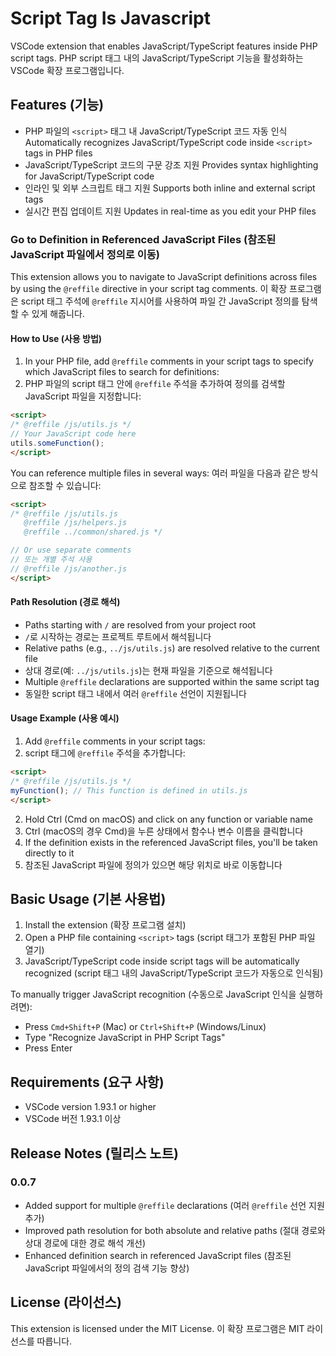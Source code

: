 # Script Tag Is Javascript

VSCode extension that enables JavaScript/TypeScript features inside PHP script tags.
PHP script 태그 내의 JavaScript/TypeScript 기능을 활성화하는 VSCode 확장 프로그램입니다.

## Features (기능)

- PHP 파일의 `<script>` 태그 내 JavaScript/TypeScript 코드 자동 인식
  Automatically recognizes JavaScript/TypeScript code inside `<script>` tags in PHP files
- JavaScript/TypeScript 코드의 구문 강조 지원
  Provides syntax highlighting for JavaScript/TypeScript code
- 인라인 및 외부 스크립트 태그 지원
  Supports both inline and external script tags
- 실시간 편집 업데이트 지원
  Updates in real-time as you edit your PHP files

### Go to Definition in Referenced JavaScript Files (참조된 JavaScript 파일에서 정의로 이동)

This extension allows you to navigate to JavaScript definitions across files by using the `@reffile` directive in your script tag comments.
이 확장 프로그램은 script 태그 주석에 `@reffile` 지시어를 사용하여 파일 간 JavaScript 정의를 탐색할 수 있게 해줍니다.

#### How to Use (사용 방법)

1. In your PHP file, add `@reffile` comments in your script tags to specify which JavaScript files to search for definitions:
1. PHP 파일의 script 태그 안에 `@reffile` 주석을 추가하여 정의를 검색할 JavaScript 파일을 지정합니다:

```html
<script>
/* @reffile /js/utils.js */
// Your JavaScript code here
utils.someFunction();
</script>
```

You can reference multiple files in several ways:
여러 파일을 다음과 같은 방식으로 참조할 수 있습니다:

```html
<script>
/* @reffile /js/utils.js
   @reffile /js/helpers.js
   @reffile ../common/shared.js */

// Or use separate comments
// 또는 개별 주석 사용
// @reffile /js/another.js
</script>
```

#### Path Resolution (경로 해석)

- Paths starting with `/` are resolved from your project root
- `/`로 시작하는 경로는 프로젝트 루트에서 해석됩니다
- Relative paths (e.g., `../js/utils.js`) are resolved relative to the current file
- 상대 경로(예: `../js/utils.js`)는 현재 파일을 기준으로 해석됩니다
- Multiple `@reffile` declarations are supported within the same script tag
- 동일한 script 태그 내에서 여러 `@reffile` 선언이 지원됩니다

#### Usage Example (사용 예시)

1. Add `@reffile` comments in your script tags:
1. script 태그에 `@reffile` 주석을 추가합니다:
```html
<script>
/* @reffile /js/utils.js */
myFunction(); // This function is defined in utils.js
</script>
```

2. Hold Ctrl (Cmd on macOS) and click on any function or variable name
2. Ctrl (macOS의 경우 Cmd)을 누른 상태에서 함수나 변수 이름을 클릭합니다
3. If the definition exists in the referenced JavaScript files, you'll be taken directly to it
3. 참조된 JavaScript 파일에 정의가 있으면 해당 위치로 바로 이동합니다

## Basic Usage (기본 사용법)

1. Install the extension (확장 프로그램 설치)
2. Open a PHP file containing `<script>` tags (script 태그가 포함된 PHP 파일 열기)
3. JavaScript/TypeScript code inside script tags will be automatically recognized (script 태그 내의 JavaScript/TypeScript 코드가 자동으로 인식됨)

To manually trigger JavaScript recognition (수동으로 JavaScript 인식을 실행하려면):
- Press `Cmd+Shift+P` (Mac) or `Ctrl+Shift+P` (Windows/Linux)
- Type "Recognize JavaScript in PHP Script Tags"
- Press Enter

## Requirements (요구 사항)

- VSCode version 1.93.1 or higher
- VSCode 버전 1.93.1 이상

## Release Notes (릴리스 노트)

### 0.0.7
- Added support for multiple `@reffile` declarations (여러 `@reffile` 선언 지원 추가)
- Improved path resolution for both absolute and relative paths (절대 경로와 상대 경로에 대한 경로 해석 개선)
- Enhanced definition search in referenced JavaScript files (참조된 JavaScript 파일에서의 정의 검색 기능 향상)

## License (라이선스)

This extension is licensed under the MIT License.
이 확장 프로그램은 MIT 라이선스를 따릅니다.

